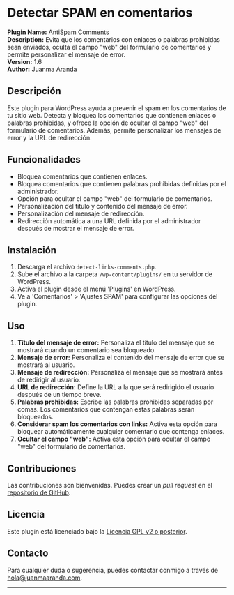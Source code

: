 # Detectar SPAM en comentarios

**Plugin Name:** AntiSpam Comments  
**Description:** Evita que los comentarios con enlaces o palabras prohibidas sean enviados, oculta el campo "web" del formulario de comentarios y permite personalizar el mensaje de error.  
**Version:** 1.6  
**Author:** Juanma Aranda

## Descripción

Este plugin para WordPress ayuda a prevenir el spam en los comentarios de tu sitio web. Detecta y bloquea los comentarios que contienen enlaces o palabras prohibidas, y ofrece la opción de ocultar el campo "web" del formulario de comentarios. Además, permite personalizar los mensajes de error y la URL de redirección.

## Funcionalidades

- Bloquea comentarios que contienen enlaces.
- Bloquea comentarios que contienen palabras prohibidas definidas por el administrador.
- Opción para ocultar el campo "web" del formulario de comentarios.
- Personalización del título y contenido del mensaje de error.
- Personalización del mensaje de redirección.
- Redirección automática a una URL definida por el administrador después de mostrar el mensaje de error.

## Instalación

1. Descarga el archivo `detect-links-comments.php`.
2. Sube el archivo a la carpeta `/wp-content/plugins/` en tu servidor de WordPress.
3. Activa el plugin desde el menú 'Plugins' en WordPress.
4. Ve a 'Comentarios' > 'Ajustes SPAM' para configurar las opciones del plugin.

## Uso

1. **Título del mensaje de error:** Personaliza el título del mensaje que se mostrará cuando un comentario sea bloqueado.
2. **Mensaje de error:** Personaliza el contenido del mensaje de error que se mostrará al usuario.
3. **Mensaje de redirección:** Personaliza el mensaje que se mostrará antes de redirigir al usuario.
4. **URL de redirección:** Define la URL a la que será redirigido el usuario después de un tiempo breve.
5. **Palabras prohibidas:** Escribe las palabras prohibidas separadas por comas. Los comentarios que contengan estas palabras serán bloqueados.
6. **Considerar spam los comentarios con links:** Activa esta opción para bloquear automáticamente cualquier comentario que contenga enlaces.
7. **Ocultar el campo "web":** Activa esta opción para ocultar el campo "web" del formulario de comentarios.

## Contribuciones

Las contribuciones son bienvenidas. Puedes crear un *pull request* en el [repositorio de GitHub](https://github.com/JuanmaAranda/antispam_comments).

## Licencia

Este plugin está licenciado bajo la [Licencia GPL v2 o posterior](https://www.gnu.org/licenses/gpl-2.0.html).

## Contacto

Para cualquier duda o sugerencia, puedes contactar conmigo a través de hola@juanmaaranda.com.

---
